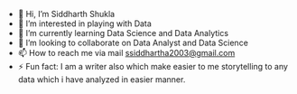 - 👋 Hi, I’m Siddharth Shukla
- 👀 I’m interested in playing with Data
- 🌱 I’m currently learning Data Science and Data Analytics
- 💞️ I’m looking to collaborate on Data Analyst and Data Science
- 📫 How to reach me via mail ssiddhartha2003@gmail.com
- ⚡ Fun fact: I am a writer also which make easier to me storytelling to any data which i have analyzed in easier manner.

<!---
Sid1018/Sid1018 is a ✨ special ✨ repository because its `README.md` (this file) appears on your GitHub profile.
You can click the Preview link to take a look at your changes.
--->

